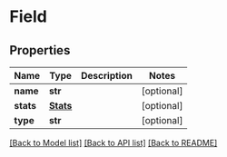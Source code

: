 # Field

## Properties
Name | Type | Description | Notes
------------ | ------------- | ------------- | -------------
**name** | **str** |  | [optional] 
**stats** | [**Stats**](Stats.md) |  | [optional] 
**type** | **str** |  | [optional] 

[[Back to Model list]](../README.md#documentation-for-models) [[Back to API list]](../README.md#documentation-for-api-endpoints) [[Back to README]](../README.md)


